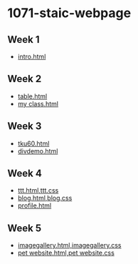 # 1071-staic-webpage

## Week 1
* [intro.html](https://night890621.github.io/107web/w01/w01/intro.html)

## Week 2
* [table.html](https://night890621.github.io/107web/w02/table/207410456_%E7%8E%8B%E5%A7%B5%E6%96%87.html)
* [my class.html](https://night890621.github.io/107web/w02/class/class2.html)

## Week 3
* [tku60.html](https://night890621.github.io/107web/w03/tku60/tku60.html)
* [divdemo.html](https://night890621.github.io/107web/w03/div/div.html)

## Week 4
* [ttt.html,ttt.css](https://night890621.github.io/107web/w04/ttt/ttt.html)
* [blog.html,blog.css](https://night890621.github.io/107web/w04/blog/blog.html)
* [profile.html](https://night890621.github.io/107web/w04/profile/profile.html)

## Week 5
* [imagegallery.html,imagegallery.css](https://night890621.github.io/107web/w05/imagegallery/imagegallery.html)
* [pet website.html,pet website.css](https://night890621.github.io/107web/w05/pet%20website/petwebsite.html)
<!--stackedit_data:
eyJoaXN0b3J5IjpbLTQ0OTMzMDgyOV19
-->